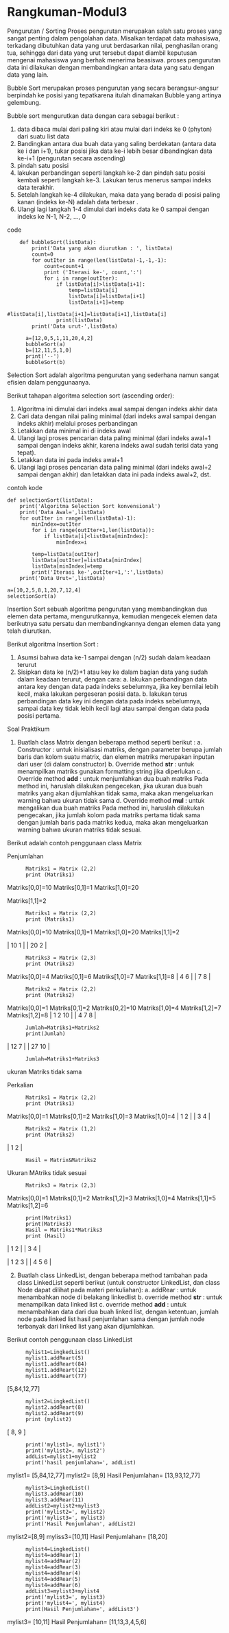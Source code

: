 # Rangkuman-Modul3

Pengurutan / Sorting
Proses pengurutan merupakan salah satu proses yang sangat penting dalam pengolahan data.
Misalkan terdapat data mahasiswa, terkadang dibutuhkan data yang urut berdasarkan nilai, penghasilan orang tua,
sehingga dari data yang urut tersebut dapat diambil keputusan mengenai mahasiswa yang berhak menerima beasiswa.
proses pengurutan data ini dilakukan dengan membandingkan antara data yang satu dengan data yang lain.


Bubble Sort
merupakan proses pengurutan yang secara berangsur-angsur berpindah ke posisi yang tepatkarena itulah dinamakan Bubble
yang artinya gelembung.

Bubble sort mengurutkan data dengan cara sebagai berikut :
  1. data dibaca mulai dari paling kiri atau mulai dari indeks ke 0 (phyton) dari suatu list data
  2. Bandingkan antara dua buah data yang saling berdekatan (antara data ke i dan i+1),
     tukar posisi jika data ke-i lebih besar dibandingkan data ke-i+1 (pengurutan secara ascending)
  3. pindah satu posisi
  4. lakukan perbandingan seperti langkah ke-2 dan pindah satu posisi kembali seperti langkah ke-3.
     Lakukan terus menerus sampai indeks data terakhir.
  5. Setelah langkah ke-4 dilakukan, maka data yang berada di posisi paling kanan (indeks ke-N) adalah data terbesar .
  6. Ulangi lagi langkah 1-4 dimulai dari indeks data ke 0 sampai dengan indeks ke N-1, N-2, ..., 0


code

        def bubbleSort(listData):
            print('Data yang akan diurutkan : ', listData)
            count=0
            for outIter in range(len(listData)-1,-1,-1):
                count=count+1
                print ('Iterasi ke-', count,':')
                for i in range(outIter):
                    if listData[i]>listData[i+1]:
                        temp=listData[i]
                        listData[i]=listData[i+1]
                        listData[i+1]=temp
                        #listData[i],listData[i+1]=listData[i+1],listData[i]
                    print(listData)
            print('Data urut-',listData)
            
          a=[12,0,5,1,11,20,4,2]
          bubbleSort(a)
          b=[12,11,5,1,0]
          print('--')
          bubbleSort(b)
          

Selection Sort
adalah algoritma pengurutan yang sederhana namun sangat efisien dalam penggunaanya.

Berikut tahapan algoritma selection sort (ascending order):
  1. Algoritma ini dimulai dari indeks awal sampai dengan indeks akhir data
  2. Cari data dengan nilai paling minimal (dari indeks awal sampai dengan indeks akhir) melalui proses perbandingan
  3. Letakkan data minimal ini di indeks awal
  4. Ulangi lagi proses pencarian data paling minimal (dari indeks awal+1 sampai dengan indeks akhir, karena indeks awal sudah terisi data yang tepat).
  5. Letakkan data ini pada indeks awal+1
  6. Ulangi lagi proses pencarian data paling minimal (dari indeks awal+2 sampai dengan akhir) dan letakkan data ini pada indeks awal+2, dst.
  
  
contoh kode

    def selectionSort(listData):
        print('Algoritma Selection Sort konvensional')
        print('Data Awal=',listData)
        for outIter in range(len(listData)-1):       
            minIndex=outIter
            for i in range(outIter+1,len(listData)):
                if listData[i]<listData[minIndex]:
                    minIndex=i

            temp=listData[outIter]
            listData[outIter]=listData[minIndex]
            listData[minIndex]=temp
            print('Iterasi ke-',outIter+1,':',listData)
        print('Data Urut=',listData)
        
    a=[10,2,5,8,1,20,7,12,4]
    selectionSort(a)
    

Insertion Sort
sebuah algoritma pengurutan yang membandingkan dua elemen data pertama, mengurutkannya, kemudian mengecek elemen data berikutnya
satu persatu dan membandingkannya dengan elemen data yang telah diurutkan.

Berikut algoritma Insertion Sort :
  1. Asumsi bahwa data ke-1 sampai dengan (n/2) sudah dalam keadaan terurut
  2. Sisipkan data ke (n/2)+1 atau key ke dalam bagian data yang sudah dalam keadaan terurut, dengan cara:
      a. lakukan perbandingan data antara key dengan data pada indeks sebelumnya, jika key bernilai lebih kecil,
         maka lakukan pergeseran posisi data.
      b. lakukan terus perbandingan data key ini dengan data pada indeks sebelumnya, sampai data key tidak lebih kecil lagi
         atau sampai dengan data pada posisi pertama.
  
  

Soal Praktikum
1. Buatlah class Matrix dengan beberapa method seperti berikut :
    a. Constructor : untuk inisialisasi matriks, dengan parameter berupa jumlah baris dan kolom suatu matrix,
                     dan elemen matriks merupakan inputan dari user (di dalam constructor)
    b. Override method __str__ : untuk menampilkan matriks gunakan formatting string jika diperlukan
    c. Override method __add__ : untuk menjumlahkan dua buah matriks
       Pada method ini, haruslah dilakukan pengecekan, jika ukuran dua buah matriks yang akan dijumlahkan tidak sama,
       maka akan mengeluarkan warning bahwa ukuran tidak sama
    d. Override method __mul__ : untuk mengalikan dua buah matriks
       Pada method ini, haruslah dilakukan pengecakan, jika jumlah kolom pada matriks pertama tidak sama dengan jumlah baris
       pada matriks kedua, maka akan mengeluarkan warning bahwa ukuran matriks tidak sesuai.
       
       
Berikut adalah contoh penggunaan class Matrix

Penjumlahan

          Matriks1 = Matrix (2,2)
          print (Matriks1)
Matriks[0,0]=10
Matriks[0,1]=1
Matriks[1,0]=20

Matriks[1,1]=2

          Matriks1 = Matrix (2,2)
          print (Matriks1)
Matriks[0,0]=10
Matriks[0,1]=1
Matriks[1,0]=20
Matriks[1,1]=2
          
| 10 1 |
| 20 2 |

          Matriks3 = Matrix (2,3)
          print (Matriks2)
Matriks[0,0]=4
Matriks[0,1]=6
Matriks[1,0]=7
Matriks[1,1]=8
| 4 6 |
| 7 8 |

          Matriks2 = Matrix (2,2)
          print (Matriks2)
Matriks[0,0]=1
Matriks[0,1]=2
Matriks[0,2]=10
Matriks[1,0]=4
Matriks[1,2]=7
Matriks[1,2]=8
| 1 2 10 |
| 4 7  8 |

          Jumlah=Matriks1+Matriks2
          print(Jumlah)
| 12  7 |
| 27 10 |

          Jumlah=Matriks1+Matriks3
ukuran Matriks tidak sama


Perkalian

          Matriks1 = Matrix (2,2)
          print (Matriks1)
Matriks[0,0]=1
Matriks[0,1]=2
Matriks[1,0]=3
Matriks[1,0]=4
| 1 2 |
| 3 4 |

          Matriks2 = Matrix (1,2)
          print (Matriks2)
| 1 2 |

          Hasil = Matrix&Matriks2
Ukuran MAtriks tidak sesuai

          Matriks3 = Matrix (2,3)
Matriks[0,0]=1
Matriks[0,1]=2
Matriks[1,2]=3
Matriks[1,0]=4
Matriks[1,1]=5
Matriks[1,2]=6

          print(Matriks1)
          print(Matriks3)
          Hasil = Matriks1*Matriks3
          print (Hasil)
| 1 2 |
| 3 4 |

| 1 2 3 |
| 4 5 6 |
          

2. Buatlah class LinkedList, dengan beberapa method tambahan pada class LinkedList seperti
   berikut (untuk constructor LinkedList, dan class Node dapat dilihat pada materi perkuliahan):
      a. addRear : untuk menambahkan node di belakang linkedlist
      b. override method __str__ : untuk menampilkan data linked list
      c. override method __add__ : untuk menambahkan data dari dua buah linked list,
         dengan ketentuan, jumlah node pada linked list hasil penjumlahan sama dengan jumlah
         node terbanyak dari linked list yang akan dijumlahkan.
         
         
Berikut contoh penggunaan class LinkedList

          mylist1=LingkedList()
          mylist1.addReart(5)
          mylist1.addReart(84)
          mylist1.addReart(12)
          mylist1.addReart(77)
[5,84,12,77]

          mylist2=LingkedList()
          mylist2.addReart(8)
          mylist2.addReart(9)
          print (mylist2)
[ 8, 9 ]

          print('mylist1=, mylist1')
          print('mylist2=, mylist2')
          addList=mylist1+mylist2
          print('hasil penjumlahan=', addList)
mylist1= [5,84,12,77]
mylist2= [8,9]
Hasil Penjumlahan= [13,93,12,77]

          mylist3=LingkedList()
          mylist3.addRear(10)
          mylist3.addRear(11)
          addList2=mylist2+mylist3
          print('mylist2=', mylist2)
          print('mylist3=', mylist3)
          print('Hasil Penjumlahan', addList2) 
mylist2=[8,9]
myliss3=[10,11]
Hasil Penjumlahan= [18,20]

          mylist4=LingkedList()
          mylist4=addRear(1)
          mylist4=addRear(2)
          mylist4=addRear(3)
          mylist4=addRear(4)
          mylist4=addRear(5)
          mylist4=addRear(6)
          addList3=mylist3+mylist4
          print('mylist3=', mylist3)
          print('mylist4=', mylist4)
          print(Hasil Penjumlahan=', addList3')
mylist3= [10,11]
Hasil Penjumlahan= [11,13,3,4,5,6]

